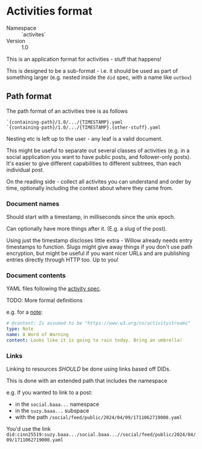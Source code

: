 # Activities format

<dl>
	<dt>Namespace</dt><dd>`activites`</dd>
	<dt>Version</dt><dd>1.0</dd>
</dl>

This is an application format for activities - stuff that happens!

This is designed to be a sub-format - i.e. it should be used as part of something larger (e.g. nested inside the `did` spec, with a name like `outbox`)

## Path format

The path format of an activities tree is as follows

```
`{containing-path}/1.0/.../{TIMESTAMP}.yaml
`{containing-path}/1.0/.../{TIMESTAMP}.{other-stuff}.yaml
```

Nesting etc is left up to the user - any leaf is a valid document.

This might be useful to separate out several classes of activities (e.g. in a social application you want to have public posts, and follower-only posts). It's easier to give different capabilities to different subtrees, than each individual post.

On the reading side - collect all activites you can understand and order by time, optionally including the context about where they came from.

### Document names

Should start with a timestamp, in milliseconds since the unix epoch.

Can optionally have more things after it. (E.g. a slug of the post).

Using just the timestamp discloses little extra - Willow already needs entry timestamps to function. Slugs might give away things if you don't use path encryption, but might be useful if you want nicer URLs and are publishing entries directly through HTTP too. Up to you!

### Document contents

YAML files following the [activity spec](https://www.w3.org/TR/activitystreams-core/#activities).

TODO: More formal definitions

e.g. for a [note](https://www.w3.org/TR/activitystreams-vocabulary/#dfn-note):

```yaml
# @context: Is assumed to be "https://www.w3.org/ns/activitystreams"
type: Note
name: A Word of Warning
content: Looks like it is going to rain today. Bring an umbrella!
```

### Links

Linking to resources _SHOULD_ be done using links based off DIDs.

This is done with an extended path that includes the namespace

e.g. If you wanted to link to a post:
- in the `social.baaa...` namespace
- in the `suzy.baaa...` subspace
- with the path `/social/feed/public/2024/04/09/1711062719000.yaml`

You'd use the link `did:cinn25519:suzy.baaa.../social.baaa...//social/feed/public/2024/04/09/1711062719000.yaml`
